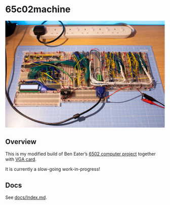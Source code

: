 # 65c02machine

![65c02machine](docs/img/20210404_0070003.jpg)

## Overview

This is my modified build of Ben Eater’s [6502 computer project](https://eater.net/6502) together with [VGA card](https://eater.net/vga).

It is currently a slow-going work-in-progress!

## Docs

See [docs/Index.md](docs/Index.md).